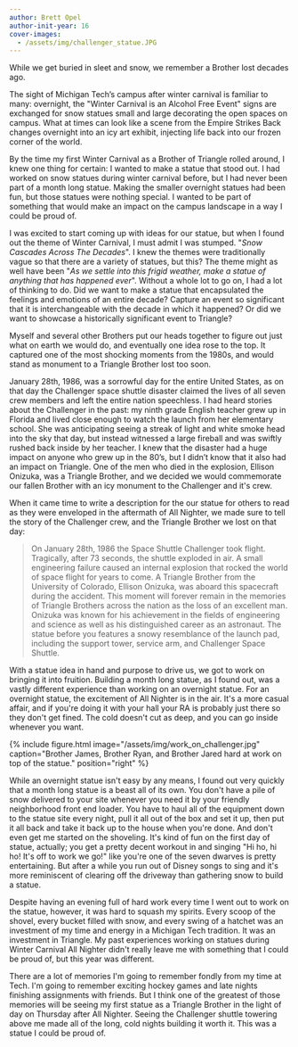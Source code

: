 ```yaml
---
author: Brett Opel
author-init-year: 16
cover-images:
  - /assets/img/challenger_statue.JPG
---
```


While we get buried in sleet and snow, we remember a Brother lost decades ago.

<!-- excerpt -->

The sight of Michigan Tech’s campus after winter carnival is familiar to many: overnight, the "Winter Carnival is an Alcohol Free Event" signs are exchanged for snow statues small and large decorating the open spaces on campus. What at times can look like a scene from the Empire Strikes Back changes overnight into an icy art exhibit, injecting life back into our frozen corner of the world.

By the time my first Winter Carnival as a Brother of Triangle rolled around, I knew one thing for certain: I wanted to make a statue that stood out. I had worked on snow statues during winter carnival before, but I had never been part of a month long statue. Making the smaller overnight statues had been fun, but those statues were nothing special. I wanted to be part of something that would make an impact on the campus landscape in a way I could be proud of.

I was excited to start coming up with ideas for our statue, but when I found out the theme of Winter Carnival, I must admit I was stumped. "*Snow Cascades Across The Decades*". I knew the themes were traditionally vague so that there are a variety of statues, but this? The theme might as well have been "*As we settle into this frigid weather, make a statue of anything that has happened ever*". Without a whole lot to go on, I had a lot of thinking to do. Did we want to make a statue that encapsulated the feelings and emotions of an entire decade? Capture an event so significant that it is interchangeable with the decade in which it happened? Or did we want to showcase a historically significant event to Triangle?

Myself and several other Brothers put our heads together to figure out just what on earth we would do, and eventually one idea rose to the top. It captured one of the most shocking moments from the 1980s, and would stand as monument to a Triangle Brother lost too soon.

January 28th, 1986, was a sorrowful day for the entire United States, as on that day the Challenger space shuttle disaster claimed the lives of all seven crew members and left the entire nation speechless. I had heard stories about the Challenger in the past: my ninth grade English teacher grew up in Florida and lived close enough to watch the launch from her elementary school. She was anticipating seeing a streak of light and white smoke head into the sky that day, but instead witnessed a large fireball and was swiftly rushed back inside by her teacher. I knew that the disaster had a huge impact on anyone who grew up in the 80’s, but I didn’t know that it also had an impact on Triangle. One of the men who died in the explosion, Ellison Onizuka, was a Triangle Brother, and we decided we would commemorate our fallen Brother with an icy monument to the Challenger and it's crew.

When it came time to write a description for the our statue for others to read as they were enveloped in the aftermath of All Nighter, we made sure to tell the story of the Challenger crew, and the Triangle Brother we lost on that day:
> On January 28th, 1986 the Space Shuttle Challenger took flight. Tragically, after 73 seconds, the shuttle exploded in air. A small engineering failure caused an internal explosion that rocked the world of space flight for years to come. A Triangle Brother from the University of Colorado, Ellison Onizuka, was aboard this spacecraft during the accident. This moment will forever remain in the memories of Triangle Brothers across the nation as the loss of an excellent man. Onizuka was known for his achievement in the fields of engineering and science as well as his distinguished career as an astronaut. The statue before you features a snowy resemblance of the launch pad, including the support tower, service arm, and Challenger Space Shuttle.

With a statue idea in hand and purpose to drive us, we got to work on bringing it into fruition. Building a month long statue, as I found out, was a vastly different experience than working on an overnight statue. For an overnight statue, the excitement of All Nighter is in the air. It's a more casual affair, and if you're doing it with your hall your RA is probably just there so they don't get fined. The cold doesn't cut as deep, and you can go inside whenever you want.

{% include figure.html image="/assets/img/work_on_challenger.jpg" caption="Brother James, Brother Ryan, and Brother Jared hard at work on top of the statue." position="right" %}

While an overnight statue isn't easy by any means, I found out very quickly that a month long statue is a beast all of its own. You don't have a pile of snow delivered to your site whenever you need it by your friendly neighborhood front end loader. You have to haul all of the equipment down to the statue site every night, pull it all out of the box and set it up, then put it all back and take it back up to the house when you're done. And don't even get me started on the shoveling. It's kind of fun on the first day of statue, actually; you get a pretty decent workout in and singing "Hi ho, hi ho! It's off to work we go!" like you're one of the seven dwarves is pretty entertaining. But after a while you run out of Disney songs to sing and it's more reminiscent of clearing off the driveway than gathering snow to build a statue.

Despite having an evening full of hard work every time I went out to work on the statue, however, it was hard to squash my spirits. Every scoop of the shovel, every bucket filled with snow, and every swing of a hatchet was an investment of my time and energy in a Michigan Tech tradition. It was an investment in Triangle. My past experiences working on statues during Winter Carnival All Nighter didn't really leave me with something that I could be proud of, but this year was different.

There are a lot of memories I'm going to remember fondly from my time at Tech. I'm going to remember exciting hockey games and late nights finishing assignments with friends. But I think one of the greatest of those memories will be seeing my first statue as a Triangle Brother in the light of day on Thursday after All Nighter. Seeing the Challenger shuttle towering above me made all of the long, cold nights building it worth it. This was a statue I could be proud of.

